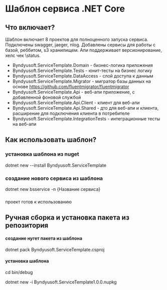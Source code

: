 ﻿# Шаблон сервиса .NET Core

## Что включает?
Шаблон включает 8 проектов для полноценного запуска сервиса. Подключены swagger, jaeger, nlog. Добавлены сервисы для работы с базой, реббитом, s3 хранилищем. Апи поддерживает версионирование, хелс чек \status.

- Byndyusoft.ServiceTemplate.Domain - бизнес-логика приложения
- Byndyusoft.ServiceTemplate.Tests - юнит-тесты на бизнес логику
- Byndyusoft.ServiceTemplate.DataAccess - слой доступа к данным
- Byndyusoft.ServiceTemplate.Migrator - мигратор базы данных на основе https://github.com/fluentmigrator/fluentmigrator
- Byndyusoft.ServiceTemplate.Api - веб-апи приложение, с добавленной фоновой службой
- Byndyusoft.ServiceTemplate.Api.Client - клиент для веб-апи
- Byndyusoft.ServiceTemplate.Api.Shared - дто для веб-апи и клиента, расширение для подключения клиента в потребителе
- Byndyusoft.ServiceTemplate.IntegrationTests - интеграционные тесты на веб-апи



## Как использовать шаблон?
### установка шаблона из nuget
dotnet new --install Byndyusoft.ServiceTemplate

### создание нового сервиса из шаблона
dotnet new bsservice -n {Название сервиса}

###
проект готов к использованию

## Ручная сборка и установка пакета из репозитория

#### создание нугет пакета из шаблона 
dotnet pack Byndyusoft.ServiceTemplate.csproj

#### установка шаблона 
cd bin/debug

dotnet new -i Byndyusoft.ServiceTemplate1.0.0.nupkg


